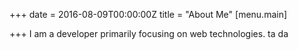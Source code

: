 +++
date = 2016-08-09T00:00:00Z
title = "About Me"
[menu.main]

+++
I am a developer primarily focusing on web technologies. ta da